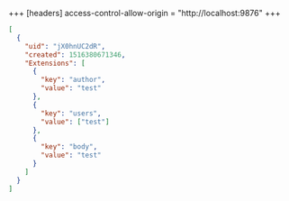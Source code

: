 +++
[headers]
access-control-allow-origin = "http://localhost:9876"
+++

```json
[
  {
    "uid": "jX0hnUC2dR",
    "created": 1516380671346,
    "Extensions": [
      {
        "key": "author",
        "value": "test"
      },
      {
        "key": "users",
        "value": ["test"]
      },
      {
        "key": "body",
        "value": "test"
      }
    ]
  }
]
```
